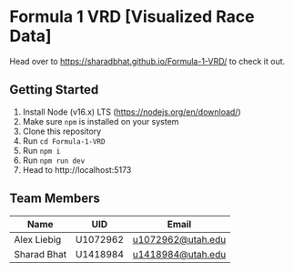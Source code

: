 # Formula 1 VRD [Visualized Race Data]

Head over to https://sharadbhat.github.io/Formula-1-VRD/ to check it out.

## Getting Started
1. Install Node (v16.x) LTS (https://nodejs.org/en/download/)
2. Make sure `npm` is installed on your system
3. Clone this repository
4. Run `cd Formula-1-VRD`
5. Run `npm i`
6. Run `npm run dev`
7. Head to http://localhost:5173

## Team Members
|Name|UID|Email|
|-|-|-|
|Alex Liebig|U1072962|u1072962@utah.edu|
|Sharad Bhat|U1418984|u1418984@utah.edu|
